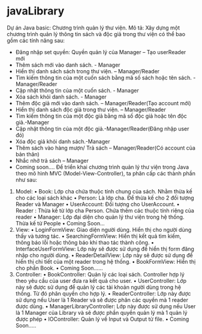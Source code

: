 # javaLibrary
Dự án Java basic: Chương trình quản lý thư viện.
Mô tả: Xây dựng một chương trình quản lý thông tin sách và độc giả trong thư viện có thể bao gồm các tính năng sau:
- Đăng nhập set quyền: Quyền quản lý của Manager – Tạo userReader mới
- Thêm sách mới vào danh sách. - Manager
- Hiển thị danh sách sách trong thư viện. – Manager/Reader
- Tìm kiếm thông tin của một cuốn sách bằng mã số sách hoặc tên sách. -Manager/Reader
- Cập nhật thông tin của một cuốn sách. - Manager
- Xóa sách khỏi danh sách. - Manager
- Thêm độc giả mới vào danh sách. – Manager/Reader(Tạo account mới)
- Hiển thị danh sách độc giả trong thư viện. – Manager/Reader
- Tìm kiếm thông tin của một độc giả bằng mã số độc giả hoặc tên độc giả.-Manager
- Cập nhật thông tin của một độc giả.-Manager/Reader(Đăng nhập user đó)
- Xóa độc giả khỏi danh sách.-Manager
- Thêm sách vào hàng mượn/ Trả sách – Manager/Reader(Có account của bản thân)
- Nhắc nhở trả sách – Manager
- Coming soon….
Để triển khai chương trình quản lý thư viện trong Java theo mô hình MVC (Model-View-Controller), ta phân cấp các thành phần như sau:
1.	Model:
•	Book: Lớp cha chứa thuộc tính chung của sách. Nhằm thừa kế cho các loại sách khác
•	Person: Là lớp cha. Để thừa kế cho 2 đối tượng Reader và Manager
•	UserAccount: Đối tượng cho UserAccount.
•	Reader : Thừa kế từ lớp cha Person. Chứa thêm các thuộc tính riêng của reader
•	Manager: Lớp đại diện cho quản lý thư viện trong hệ thống. Thừa kế từ People
•	Coming Soon…
2.	View:
•	LoginFormView: Giao diện người dùng. Hiển thị cho người dùng thấy và tương tác.
•	SearchingFormView: Hiển thị kết quả tìm kiếm, thông báo lỗi hoặc thông báo khi thao tác thành công.
•	InterfaceUserFormView: Lớp này sẽ được sử dụng để hiển thị form đăng nhập cho người dùng.
•	ReaderDetailView: Lớp này sẽ được sử dụng để hiển thị chi tiết của một reader trong hệ thống.
•	BookFormView: Hiển thị cho phần Book.
•	Coming Soon……
3.	Controller:
•	BookController: Quản lý các loại sách. Controller hợp lý theo yêu cầu của user đưa ra kết quả cho user.
•	UserController: Lớp này sẽ được sử dụng để quản lý các tài khoản người dùng trong hệ thống. Từ đó phân quyền cho hợp lý.
•	ReaderController: Lớp này được sử dụng nếu User là 1 Reader và sẽ được phân các quyền mà 1 reader được dùng.
•	ManagerLibraryController: Lớp này được sử dụng nếu User là 1 Manager của Library và sẽ được phần quyền quản lý mà 1 quản lý được phép
•	IOController: Quản lý về Input và Output từ file.
•	Coming Soon…..

